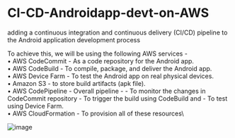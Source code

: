 # CI-CD-Androidapp-devt-on-AWS
adding a continuous integration and continuous delivery (CI/CD) pipeline to the Android application development process

To achieve this, we will be using the following AWS services -\
•	AWS CodeCommit - As a code repository for the Android app.\
•	AWS CodeBuild - To compile, package, and deliver the Android app.\
•	AWS Device Farm - To test the Android app on real physical devices.\
•	Amazon S3 - to store build artifacts (apk file).\
•	AWS CodePipeline - Overall pipeline - - To monitor the changes in CodeCommit repository - To trigger the build using CodeBuild and - To test using Device Farm.\
•	AWS CloudFormation - To provision all of these resources\

![image](https://github.com/AkshatSinghal123/CI-CD-Androidapp-devt-on-AWS/assets/88577880/055bf03f-ddd3-4d42-a4f0-40a395660478)

